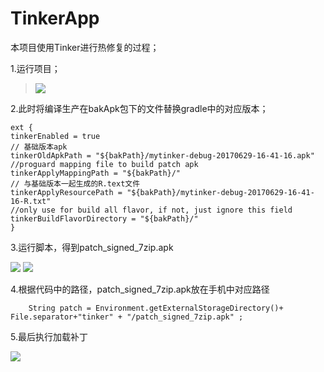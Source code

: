 # TinkerApp #

本项目使用Tinker进行热修复的过程；

1.运行项目；


> ![](https://i.imgur.com/ezDjQZ7.png)

2.此时将编译生产在bakApk包下的文件替换gradle中的对应版本；

	ext {
    tinkerEnabled = true
    // 基础版本apk
    tinkerOldApkPath = "${bakPath}/mytinker-debug-20170629-16-41-16.apk"
    //proguard mapping file to build patch apk
    tinkerApplyMappingPath = "${bakPath}/"
    // 与基础版本一起生成的R.text文件
    tinkerApplyResourcePath = "${bakPath}/mytinker-debug-20170629-16-41-16-R.txt"
    //only use for build all flavor, if not, just ignore this field
    tinkerBuildFlavorDirectory = "${bakPath}/"
	}

3.运行脚本，得到patch_signed_7zip.apk

![](https://i.imgur.com/PzOECFb.png)
![](https://i.imgur.com/doj2OvD.png)

4.根据代码中的路径，patch_signed_7zip.apk放在手机中对应路径

		String patch = Environment.getExternalStorageDirectory()+ File.separator+"tinker" + "/patch_signed_7zip.apk" ;

5.最后执行加载补丁

![](https://i.imgur.com/X8VwAVJ.png)


